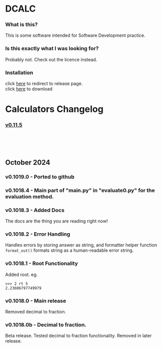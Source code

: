 # DCALC
### What is this?
This is some software intended for Software Development practice.
### Is this exactly what I was looking for?
Probably not. Check out the licence instead.
### Installation
click [here](https://github.com/GreatCoder1000/dcalc/releases/tag/v0.11.5) to redirect to release page.<br>
click [here](https://github.com/GreatCoder1000/dcalc/releases/download/v0.11.5/dcalc.exe) to download
# Calculators Changelog
### [v0.11.5](https://github.com/GreatCoder1000/dcalc/releases/tag/v0.11.5)
<br><br><br>

## October 2024
### v0.1019.0 - Ported to github
### v0.1018.4 - Main part of "main.py" in "evaluate0.py" for the evaluation method.
### v0.1018.3 - Added Docs
The docs are the thing you are reading right now!
### v0.1018.2 - Error Handling
Handles errors by storing answer as string, and formatter helper function `format_out()` 
formats string as a human-readable error string.
### v0.1018.1 - Root Functionality
Added root. eg.<br>
```
>>> 2 rt 5
2.23606797749979
```
### v0.1018.0 - Main release
Removed decimal to fraction.
### v0.1018.0b - Decimal to fraction.
Beta release.
Tested decimal to fraction functionality.
Removed in later release.
